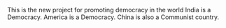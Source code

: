 This is the new project for promoting democracy in the world
India is a Democracy.
America is a Democracy.
China is also a Communist country.
